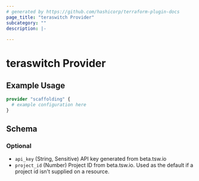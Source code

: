 ```yaml
---
# generated by https://github.com/hashicorp/terraform-plugin-docs
page_title: "teraswitch Provider"
subcategory: ""
description: |-
  
---
```


# teraswitch Provider



## Example Usage

```terraform
provider "scaffolding" {
  # example configuration here
}
```

<!-- schema generated by tfplugindocs -->
## Schema

### Optional

- `api_key` (String, Sensitive) API key generated from beta.tsw.io
- `project_id` (Number) Project ID from beta.tsw.io. Used as the default if a project id isn't supplied on a resource.
